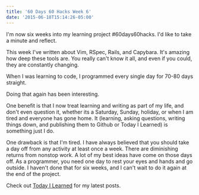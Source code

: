 ```yaml
---
title: '60 Days 60 Hacks Week 6'
date: '2015-06-18T15:14:26-05:00'
---
```


I'm now six weeks into my learning project #60days60hacks. I'd like to take a minute and reflect.

This week I've written about Vim, RSpec, Rails, and Capybara. It's amazing how deep these tools are. You really can't know it all, and even if you could, they are constantly changing.

When I was learning to code, I programmed every single day for 70-80 days straight.

Doing that again has been interesting.

One benefit is that I now treat learning and writing as part of my life, and don't even question it, whether its a Saturday, Sunday, holiday, or when I am tired and everyone has gone home. It (learning, asking questions, writing things down, and publishing them to Github or Today I Learned) is something just I do.

One drawback is that I'm tired. I have always believed that you should take a day off from any activity at least once a week. There are diminishing returns from nonstop work. A lot of my best ideas have come on those days off. As a programmer, you need one day to rest your eyes and hands and go outside. I haven't done that for six weeks, and I can't wait to do it again at the end of the project.

Check out [Today I Learned](http://til.hashrocket.com) for my latest posts.
